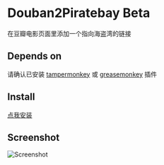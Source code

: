 # Douban2Piratebay Beta
在豆瓣电影页面里添加一个指向海盗湾的链接 
## Depends on
请确认已安装 [tampermonkey](http://tampermonkey.net/) 或 [greasemonkey](http://www.greasespot.net/) 插件 
## Install
[点我安装](https://github.com/housiliao/Douban2Piratebay/raw/beta/Douban2Piratebay.user.js) 
## Screenshot
![Screenshot](./screenshot.gif)
